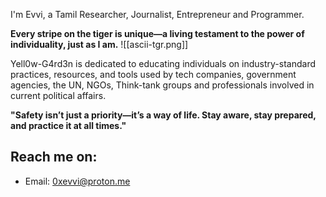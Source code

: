 I'm Evvi, a Tamil Researcher, Journalist, Entrepreneur and Programmer.

**Every stripe on the tiger is unique—a living testament to the power of individuality, just as I am.**
![[ascii-tgr.png]]

Yell0w-G4rd3n is dedicated to educating individuals on industry-standard practices, resources, and tools used by tech companies, government agencies, the UN, NGOs, Think-tank groups and professionals involved in current political affairs.

**"Safety isn’t just a priority—it’s a way of life. Stay aware, stay prepared, and practice it at all times."**

## Reach me on:

- Email: 0xevvi@proton.me
